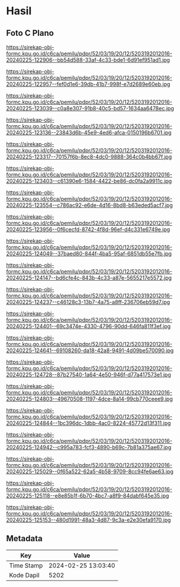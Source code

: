 # Hasil

## Foto C Plano

https://sirekap-obj-formc.kpu.go.id/c6ca/pemilu/pdpr/52/03/19/20/12/5203192012016-20240225-122906--bb54d588-33af-4c33-bde1-6d91ef951ad1.jpg

https://sirekap-obj-formc.kpu.go.id/c6ca/pemilu/pdpr/52/03/19/20/12/5203192012016-20240225-122957--fef0d1e6-39db-41b7-998f-e7d2689e60eb.jpg

https://sirekap-obj-formc.kpu.go.id/c6ca/pemilu/pdpr/52/03/19/20/12/5203192012016-20240225-123039--c0a8e307-91b8-40c5-bd57-1634aa6478ec.jpg

https://sirekap-obj-formc.kpu.go.id/c6ca/pemilu/pdpr/52/03/19/20/12/5203192012016-20240225-123136--23843d6b-45e9-4ed6-afca-0150196b6701.jpg

https://sirekap-obj-formc.kpu.go.id/c6ca/pemilu/pdpr/52/03/19/20/12/5203192012016-20240225-123317--70157f6b-8ec8-4dc0-9888-364c0b4bb67f.jpg

https://sirekap-obj-formc.kpu.go.id/c6ca/pemilu/pdpr/52/03/19/20/12/5203192012016-20240225-123403--c61390e6-1584-4422-be86-dc0fa2a9911c.jpg

https://sirekap-obj-formc.kpu.go.id/c6ca/pemilu/pdpr/52/03/19/20/12/5203192012016-20240225-123554--c786ac92-e6de-4d16-8bd8-b63eded5acf7.jpg

https://sirekap-obj-formc.kpu.go.id/c6ca/pemilu/pdpr/52/03/19/20/12/5203192012016-20240225-123956--0f6cecfd-8742-4f8d-96ef-d4c331e6749e.jpg

https://sirekap-obj-formc.kpu.go.id/c6ca/pemilu/pdpr/52/03/19/20/12/5203192012016-20240225-124049--37baed80-844f-4ba5-95af-6851db55e7fb.jpg

https://sirekap-obj-formc.kpu.go.id/c6ca/pemilu/pdpr/52/03/19/20/12/5203192012016-20240225-124147--bd6cfe4c-843b-4c33-a87e-5655217e5572.jpg

https://sirekap-obj-formc.kpu.go.id/c6ca/pemilu/pdpr/52/03/19/20/12/5203192012016-20240225-124237--c46128c3-13b7-4a75-a8ff-236706eb59d7.jpg

https://sirekap-obj-formc.kpu.go.id/c6ca/pemilu/pdpr/52/03/19/20/12/5203192012016-20240225-124401--69c3474e-4330-4796-90dd-646fa811f3ef.jpg

https://sirekap-obj-formc.kpu.go.id/c6ca/pemilu/pdpr/52/03/19/20/12/5203192012016-20240225-124641--69108260-da18-42a8-9491-4d09be570090.jpg

https://sirekap-obj-formc.kpu.go.id/c6ca/pemilu/pdpr/52/03/19/20/12/5203192012016-20240225-124728--87b27540-1a64-4e50-946f-d77a417573e1.jpg

https://sirekap-obj-formc.kpu.go.id/c6ca/pemilu/pdpr/52/03/19/20/12/5203192012016-20240225-124803--49670508-1197-4dce-8a14-99cb770ceee9.jpg

https://sirekap-obj-formc.kpu.go.id/c6ca/pemilu/pdpr/52/03/19/20/12/5203192012016-20240225-124844--1bc396dc-1dbb-4ac0-8224-45772d13f311.jpg

https://sirekap-obj-formc.kpu.go.id/c6ca/pemilu/pdpr/52/03/19/20/12/5203192012016-20240225-124942--c995a783-fcf3-4890-b69c-7b81a375ae67.jpg

https://sirekap-obj-formc.kpu.go.id/c6ca/pemilu/pdpr/52/03/19/20/12/5203192012016-20240225-125029--0f65a522-62a5-4b58-9709-8cc94fe6ae63.jpg

https://sirekap-obj-formc.kpu.go.id/c6ca/pemilu/pdpr/52/03/19/20/12/5203192012016-20240225-125118--e8e85b1f-6b70-4bc7-a8f9-84dabf645e35.jpg

https://sirekap-obj-formc.kpu.go.id/c6ca/pemilu/pdpr/52/03/19/20/12/5203192012016-20240225-125153--480d1991-48a3-4d87-9c3a-e2e30efa9170.jpg


## Metadata

| Key        | Value               |
| ---------- | ------------------- |
| Time Stamp | 2024-02-25 13:03:40 |
| Kode Dapil | 5202                |



